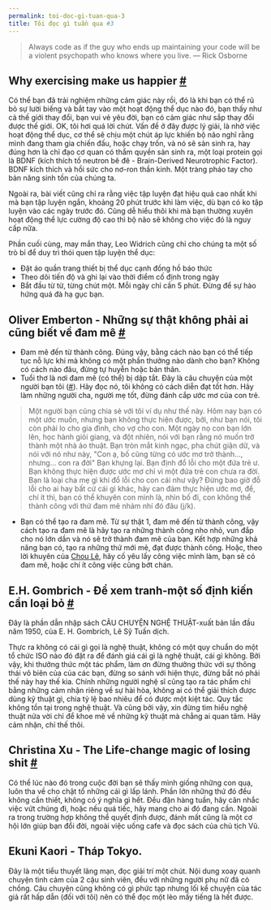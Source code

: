 ```yaml
---
permalink: toi-doc-gi-tuan-qua-3
title: Tôi đọc gì tuần qua #3
---
```


> Always code as if the guy who ends up maintaining your code will be a violent psychopath who knows where you live.  — Rick Osborne

## Why exercising make us happier [#](https://blog.bufferapp.com/why-exercising-makes-us-happier?)
Có thể bạn đã trải nghiệm những cảm giác này rồi, đó là khi bạn có thể rũ bỏ sự lười biếng và bắt tay vào một hoạt động thể dục nào đó, bạn thấy như cả thế giới thay đổi, bạn vui vẻ yêu đời, bạn có cảm giác như sắp thay đổi được thế giới. OK, tôi hơi quá lời chút. Vấn đề ở đây được lý giải, là nhờ việc hoạt động thể dục, cơ thể sẽ chịu một chút áp lực khiến bộ não nghĩ rằng mình đang tham gia chiến đấu, hoặc chạy trốn, và nó sẽ sản sinh ra, hay đúng hơn là chỉ đạo cơ quan có thẩm quyền sản sinh ra, một loại protein gọi là BDNF (kích thích tố neutron bê đê - Brain-Derived Neurotrophic Factor). BDNF kích thích và hồi sức cho nơ-ron thần kinh. Một tràng pháo tay cho bản năng sinh tồn của chúng ta.

Ngoài ra, bài viết cũng chỉ ra rằng việc tập luyện đạt hiệu quả cao nhất khi mà bạn tập luyện ngắn, khoảng 20 phút trước khi làm việc, dù bạn có ko tập luyện vào các ngày  trước đó. Cũng dễ hiểu thôi khi mà bạn thường xuyên hoạt động thể lực cường độ cao thì bộ não sẽ không cho việc đó là nguy cấp nữa.

Phần cuối cùng, may mắn thay, Leo Widrich cũng chỉ cho chúng ta một số trò bỉ để duy trì thói quen tập luyện thể dục:

- Đặt áo quần trang thiết bị thể dục cạnh đồng hồ báo thức
- Theo dõi tiến độ và ghi lại vào thời điểm cố định trong ngày
- Bắt đầu từ từ, từng chút một. Mỗi ngày chỉ cần 5 phút. Đừng để sự hào hứng quá đà hạ gục bạn.

## Oliver Emberton - Những sự thật không phải ai cũng biết về đam mê [#](http://kipalog.com/posts/NHUNG-SU-THAT-KHONG-PHAI-AI-CUNG-BIET-VE-DAM-ME)
- Đam mê đến từ thành công. Đúng vậy, bằng cách nào bạn có thể tiếp tục nỗ lực khi mà không có một phần thưởng nào dành cho bạn? Không có cách nào đâu, đừng tự huyễn hoặc bản thân.
- Tuổi thơ là nơi đam mê (có thể) bị dập tắt. Đây là câu chuyện của một người bạn tôi ([#](http://mustafa-omega.tumblr.com/post/120874977195/for-alienbunnie-luc-nho-toi-hay-cam-but-chi-sap)). Hãy đọc nó, tôi không có cách diễn đạt tốt hơn. Hãy làm những người cha, người mẹ tốt, đừng đánh cắp ước mơ của con trẻ.
> Một người bạn cũng chia sẻ với tôi ví dụ như thế này. Hôm nay bạn có một ước muốn, nhưng bạn không thực hiện được, bởi, như bạn nói, tôi còn phải lo cho gia đình, cho vợ cho con. Một ngày nọ con bạn lớn lên, học hành giỏi giang, và đột nhiên, nói với bạn rằng nó muốn trở thành một nhà ảo thuật. Bạn tròn mắt kinh ngạc, pha chút giận dữ, và nói với nó như này, "Con ạ, bố cũng từng có ước mơ trở thành..., nhưng... con ra đời" Bạn khựng lại. Bạn định đổ lỗi cho một đứa trẻ ư. Bạn không thực hiện được ước mơ chỉ vì một đứa trẻ con chưa ra đời. Bạn là loại cha mẹ gì khi đổ lỗi cho con cái như vậy? Đừng bao giờ đỗ lỗi cho ai hay bất cứ cái gì khác, hãy can đảm thực hiện ước mơ, để, chí ít thì, bạn có thể khuyên con mình là, nhìn bố đi, con không thể thành công với thứ đam mê nhảm nhí đó đâu (j/k).

- Bạn có thể tạo ra đam mê. Từ sự thật 1, đam mê đến từ thành công, vậy cách tạo ra đam mê là hãy tạo ra những thành công nho nhỏ, vun đắp cho nó lớn dần và nó sẽ trở thành đam mê của bạn. Kết hợp những khả năng bạn có, tạo ra những thứ mới mẻ, đạt được thành công. Hoặc, theo lời khuyên của [Chou Lê](http://choule.info/post/116141825330/o-la-cau-tra-loi-cua-ch-khi-i-phong-van-viec), hãy cố yêu lấy công việc mình làm, bạn sẽ có đam mê, hoặc chí ít công việc cũng bớt chán.

## E.H. Gombrich - Để xem tranh-một số định kiến cần loại bỏ [#](https://www.facebook.com/notes/nguy%C3%AAn-h%C6%B0ng/%C4%91%E1%BB%83-xem-tranh-m%E1%BB%99t-s%E1%BB%91-%C4%91%E1%BB%8Bnh-ki%E1%BA%BFn-c%E1%BA%A7n-lo%E1%BA%A1i-b%E1%BB%8F-eh-gombrich/398790773484619)
Đây là phần dẫn nhập sách CÂU CHUYỆN NGHỆ THUẬT-xuất bản lần đầu năm 1950, của E. H. Gombrich, Lê Sỹ Tuấn dịch.

Thực ra không có cái gì gọi là nghệ thuật, không có một quy chuẩn do một tổ chức ISO nào đó đặt ra để đánh giá cái gì là nghệ thuật, cái gì không. Bởi vậy, khi thưởng thức một tác phẩm, làm ơn đừng thưởng thức với sự thông thái vô biên của của các bạn, đừng so sánh với hiện thực, đừng bắt nó phải thế này hay thế kia. Chính những người nghệ sĩ cũng tạo ra tác phẩm chỉ bằng những cảm nhận riêng về sự hài hòa, không ai có thể giải thích được dùng kỹ thuật gì, chia tỷ lệ bao nhiêu để có được một kiệt tác. Quy tắc không tồn tại trong nghệ thuật. Và cũng bởi vậy, xin đừng tìm hiểu nghệ thuật nửa vời chỉ để khoe mẽ về những kỹ thuật mà chẳng ai quan tâm. Hãy cảm nhận, chỉ thế thôi.

## Christina Xu - The Life-change magic of losing shit [#](https://medium.com/chrysaora-weekly/the-life-changing-magic-of-losing-shit-18122103f499)
Có thể lúc nào đó trong cuộc đời bạn sẽ thấy mình giống những con quạ, luôn tha về cho chật tổ những cái gì lấp lánh. Phần lớn những thứ đó đều không cần thiết, không có ý nghĩa gì hết. Đều đặn hàng tuần, hãy cân nhắc việc vứt chúng đi, hoặc nếu quá tiếc, hãy mang cho ai đó đang cần. Ngoài ra trong trường hợp không thể quyết định được, đánh mất cũng là một cơ hội lớn giúp bạn đổi đời, ngoài việc uống cafe và đọc sách của chủ tịch Vũ.

## Ekuni Kaori - Tháp Tokyo.
Đây là một tiểu thuyết lãng mạn, đọc giải trí một chút. Nội dung xoay quanh chuyện tình cảm của 2 cậu sinh viên, đều với những người phụ nữ đã có chồng. Câu chuyện cũng không có gì phức tạp nhưng lối kể chuyện của tác giả rất hấp dẫn (đối với tôi) nên có thể đọc một lèo mấy tiếng là hết được.
